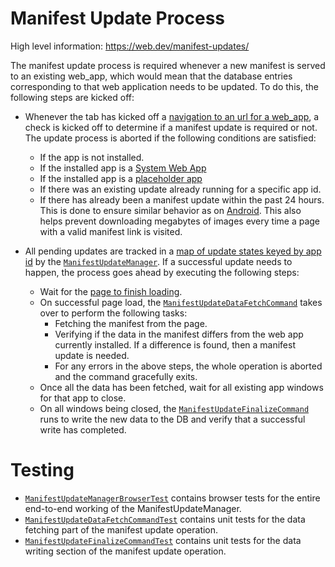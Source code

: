 # Manifest Update Process

High level information: https://web.dev/manifest-updates/

The manifest update process is required whenever a new manifest is served to an existing web_app, which would mean that the database entries corresponding to that web application needs to be updated. To do this, the following steps are kicked off:

- Whenever the tab has kicked off a [navigation to an url for a web_app][1], a check is kicked off to determine if a manifest update is required or not. The update process is aborted if the following conditions are satisfied:

    - If the app is not installed.
    - If the installed app is a [System Web App][2]
    - If the installed app is a [placeholder app][3]
    - If there was an existing update already running for a specific app id.
    - If there has already been a manifest update within the past 24 hours. This is done to ensure similar behavior as on [Android][4].
    This also helps prevent downloading megabytes of images every time a page with a valid manifest link is visited.
- All pending updates are tracked in a [map of update states keyed by app id][5] by the [`ManifestUpdateManager`][6]. If a successful update needs to happen, the process goes ahead by executing the following steps:

    - Wait for the [page to finish loading][7].
    - On successful page load, the [`ManifestUpdateDataFetchCommand`][8] takes over to perform the following tasks:
      - Fetching the manifest from the page.
      - Verifying if the data in the manifest differs from the web app currently installed. If a difference is found, then a manifest update is needed.
      - For any errors in the above steps, the whole operation is aborted and the command gracefully exits.
    - Once all the data has been fetched, wait for all existing app windows for that app to close.
    - On all windows being closed, the [`ManifestUpdateFinalizeCommand`][9] runs to write the new data to the DB and verify that a successful write has completed.

# Testing

- [`ManifestUpdateManagerBrowserTest`][10] contains browser tests for the entire end-to-end working of the ManifestUpdateManager.
- [`ManifestUpdateDataFetchCommandTest`][11] contains unit tests for the data fetching part of the manifest update operation.
- [`ManifestUpdateFinalizeCommandTest`][12] contains unit tests for the data writing section of the manifest update operation.


[1]: https://source.chromium.org/search?q=WebAppTabHelper::PrimaryPageChanged
[2]: https://source.chromium.org/search?q=SystemWebAppManager
[3]: https://source.chromium.org/search?q=Placeholder%20f:webapps%2Fconcepts.md
[4]: https://source.chromium.org/search?q=WebAppDataStorage.java%20UPDATE_INTERVAL
[5]: https://source.chromium.org/search?q=manifest_update_manager.h%20update_stages_
[6]: https://source.chromium.org/chromium/chromium/src/+/main:chrome/browser/web_applications/manifest_update_manager.h
[7]: https://source.chromium.org/search?q=ManifestUpdateManager%20PreUpdateWebContentsObserver&sq=
[8]: https://source.chromium.org/search?q=ManifestUpdateDataFetchCommand
[9]: https://source.chromium.org/search?q=ManifestUpdateFinalizeCommand
[10]: https://source.chromium.org/search?q=ManifestUpdateManagerBrowserTest
[11]: https://source.chromium.org/search?q=ManifestUpdateDataFetchCommandTest&sq=
[12]: https://source.chromium.org/search?q=ManifestUpdateFinalizeCommandTest
